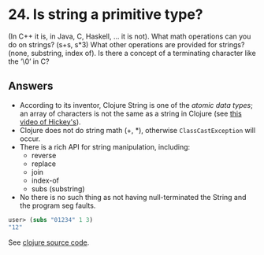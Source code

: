 # 24. Is string a primitive type? 

(In C++ it is, in Java, C, Haskell, ... it is not). What math operations can you do on strings? (s+s, s*3) What other operations are provided for strings? (none, substring, index of). Is there a concept of a terminating character like the ’\0’ in C?


## Answers

* According to its inventor, Clojure String is one of the _atomic data types_;  an array of characters is not the same as a string in Clojure (see [this video of Hickey's](https://www.youtube.com/watch?v=P76Vbsk_3J0&list=WL&index=4)).
* Clojure does not do string math (+, *), otherwise `ClassCastException` will occur.
* There is a rich API for string manipulation, including:
	* reverse
	* replace
	* join
	* index-of
	* subs (substring)
* No there is no such thing as not having null-terminated the String and the program seg faults.

```clojure
user> (subs "01234" 1 3)
"12"
```
See [clojure source code](https://github.com/clojure/clojure/blob/master/src/clj/clojure/string.clj).

